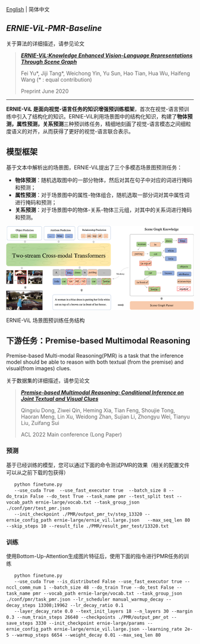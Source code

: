 
[English](./README.md) | 简体中文

## _ERNIE-ViL-PMR-Baseline_


关于算法的详细描述，请参见论文

>[_**ERNIE-ViL:Knowledge Enhanced Vision-Language Representations Through Scene Graph**_](https://arxiv.org/abs/2006.16934)
>
>Fei Yu\*, Jiji Tang\*, Weichong Yin, Yu Sun, Hao Tian, Hua Wu, Haifeng Wang (\* : equal contribution)
>
>Preprint June 2020
>


---
**ERNIE-ViL
是面向视觉-语言任务的知识增强预训练框架**，首次在视觉-语言预训练中引入了结构化的知识。ERNIE-ViL利用场景图中的结构化知识，构建了**物体预测，属性预测，关系预测**三种预训练任务，精细地刻画了视觉-语言模态之间细粒度语义的对齐，从而获得了更好的视觉-语言联合表示。

## 模型框架

基于文本中解析出的场景图，ERNIE-ViL提出了三个多模态场景图预测任务：
- **物体预测**：随机选取图中的一部分物体，然后对其在句子中对应的词进行掩码和预测；
- **属性预测**：对于场景图中的属性-物体组合，随机选取一部分词对其中属性词进行掩码和预测；
- **关系预测**：对于场景图中的物体-关系-物体三元组，对其中的关系词进行掩码和预测。

![ernie_vil_struct](.meta/ernie_vil_struct.png)

ERNIE-ViL 场景图预训练任务结构



## 下游任务：Premise-based Multimodal Reasoning

Premise-based Multi-modal Reasoning(PMR) is a task that the inference model should be able to reason with both textual (from the premise) and visual(from images) clues.

关于数据集的详细描述，请参见论文

>[_**Premise-based Multimodal Reasoning: Conditional Inference on Joint Textual and Visual Clues**_](https://arxiv.org/abs/2105.07122)
>
>Qingxiu Dong, Ziwei Qin, Heming Xia, Tian Feng, Shoujie Tong, Haoran Meng, Lin Xu, Weidong Zhan, Sujian Li, Zhongyu Wei, Tianyu Liu, Zuifang Sui
>
>ACL 2022 Main conference (Long Paper)
>






### 预测
基于已经训练的模型，您可以通过下面的命令测试PMR的效果（相关的配置文件可以从之前下载的包获得）
 
  ```script
     python finetune.py
     --use_cuda True  --use_fast_executor true  --batch_size 8 --do_train False --do_test True --task_name pmr --test_split test --vocab_path ernie-large/vocab.txt --task_group_json ./conf/pmr/test_pmr.json 
     --init_checkpoint ./PMR/output_pmr_tv/step_13320 --ernie_config_path ernie-large/ernie_vil.large.json   --max_seq_len 80 --skip_steps 10 --result_file ./PMR/result_pmr_test/13320.txt
  ```
### 训练
使用Bottom-Up-Attention生成图片特征后，使用下面的指令进行PMR任务的训练
 
  ```script
     python finetune.py
     --use_cuda True --is_distributed False --use_fast_executor true --nccl_comm_num 1 --batch_size 48 --do_train True --do_test False --task_name pmr --vocab_path ernie-large/vocab.txt --task_group_json ./conf/pmr/task_pmr.json --lr_scheduler manual_warmup_decay --decay_steps 13308;19962 --lr_decay_ratio 0.1 
     --layer_decay_rate 0.0 --text_init_layers 18 --n_layers 30 --margin 0.3 --num_train_steps 26640 --checkpoints ./PMR/output_pmr_ot --save_steps 3330 --init_checkpoint ernie-large/params --ernie_config_path ernie-large/ernie_vil.large.json --learning_rate 2e-5 --warmup_steps 6654 --weight_decay 0.01 --max_seq_len 80
  ```

